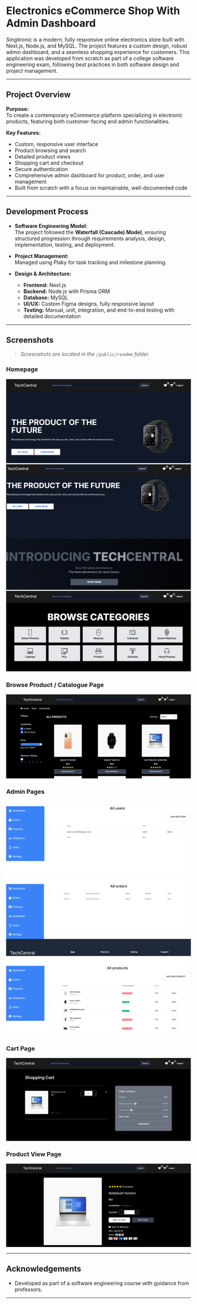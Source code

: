 # Electronics eCommerce Shop With Admin Dashboard

Singitronic is a modern, fully responsive online electronics store built with Next.js, Node.js, and MySQL. The project features a custom design, robust admin dashboard, and a seamless shopping experience for customers. This application was developed from scratch as part of a college software engineering exam, following best practices in both software design and project management.

---

## Project Overview

**Purpose:**  
To create a contemporary eCommerce platform specializing in electronic products, featuring both customer-facing and admin functionalities.

**Key Features:**  
- Custom, responsive user interface  
- Product browsing and search  
- Detailed product views  
- Shopping cart and checkout  
- Secure authentication  
- Comprehensive admin dashboard for product, order, and user management  
- Built from scratch with a focus on maintainable, well-documented code

---

## Development Process

- **Software Engineering Model:**  
  The project followed the **Waterfall (Cascade) Model**, ensuring structured progression through requirements analysis, design, implementation, testing, and deployment.

- **Project Management:**  
  Managed using Plaky for task tracking and milestone planning.

- **Design & Architecture:**  
  - **Frontend:** Next.js  
  - **Backend:** Node.js with Prisma ORM  
  - **Database:** MySQL  
  - **UI/UX:** Custom Figma designs, fully responsive layout  
  - **Testing:** Manual, unit, integration, and end-to-end testing with detailed documentation

---

## Screenshots

> _Screenshots are located in the `/public/readme` folder._

### Homepage

![Homepage 1](./public/readme/homepage_1.png)
![Homepage 2](./public/readme/homepage_2.png)
![Homepage 3](./public/readme/homepage_3.png)

### Browse Product / Catalogue Page

![Catalogue](./public/readme/browse_product_page.png)

### Admin Pages

![Admin Page 1](./public/readme/admin-users.png)
![Admin Page 2](./public/readme/admin-orders.png)
![Admin Page 3](./public/readme/admin-products.png)

### Cart Page

![Cart](./public/readme/cart.png)

### Product View Page

![Product View](./public/readme/product_view.png)

---

## Acknowledgements

- Developed as part of a software engineering course with guidance from professors.

---
